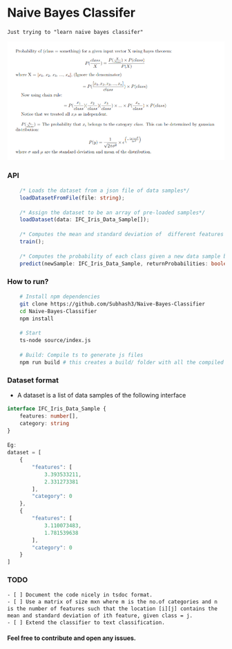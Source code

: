 # Naive Bayes Classifer


    Just trying to "learn naive bayes classifer"

![alt text](https://github.com/Subhash3/Naive-Bayes-Classifer/blob/main/math.png?raw=true)

### API
```ts
    /* Loads the dataset from a json file of data samples*/
    loadDatasetFromFile(file: string);

    /* Assign the dataset to be an array of pre-loaded samples*/
    loadDataset(data: IFC_Iris_Data_Sample[]);

    /* Computes the mean and standard deviation of  different features of each category */
    train();

    /* Computes the probability of each class given a new data sample by using bayes theorem */
    predict(newSample: IFC_Iris_Data_Sample, returnProbabilities: boolean = false);
```


### How to run?
```bash
    # Install npm dependencies
    git clone https://github.com/Subhash3/Naive-Bayes-Classifier
    cd Naive-Bayes-Classifier
    npm install

    # Start
    ts-node source/index.js

    # Build: Compile ts to generate js files
    npm run build # this creates a build/ folder with all the compiled (js) code
```


### Dataset format
* A dataset is a list of data samples of the following interface
```ts
interface IFC_Iris_Data_Sample {
    features: number[],
    category: string
}

Eg:
dataset = [
    {
        "features": [
            3.393533211,
            2.331273381
        ],
        "category": 0
    },
    {
        "features": [
            3.110073483,
            1.781539638
        ],
        "category": 0
    }
]
```

### TODO
    - [ ] Document the code nicely in tsdoc format.
    - [ ] Use a matrix of size mxn where m is the no.of categories and n is the number of features such that the location [i][j] contains the mean and standard deviation of ith feature, given class = j.
    - [ ] Extend the classifier to text classification.

#### Feel free to contribute and open any issues.